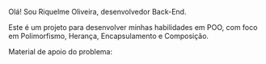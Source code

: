 Olá! Sou Riquelme Oliveira, desenvolvedor Back-End.

Este é um projeto para desenvolver minhas habilidades em POO, com foco em Polimorfismo, Herança, Encapsulamento e Composição.

Material de apoio do problema:
